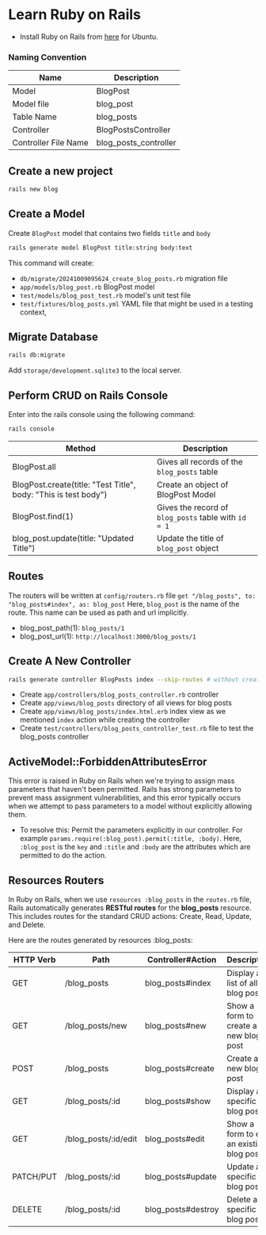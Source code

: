 # Learn Ruby on Rails 
- Install Ruby on Rails from [here](https://www.swhosting.com/en/comunidad/manual/how-to-install-ruby-on-rails-with-rbenv-on-ubuntu-2204) for Ubuntu.

### Naming Convention

| Name | Description |
|------|-------------|
| Model | BlogPost |
| Model file | blog_post |
| Table Name | blog_posts |
| Controller | BlogPostsController |
| Controller File Name | blog_posts_controller |

## Create a new project  

```bash
rails new blog
```

## Create a Model

Create `BlogPost` model that contains two fields `title` and `body`
```bash
rails generate model BlogPost title:string body:text
```
This command will create:
- `db/migrate/20241009095624_create_blog_posts.rb` migration file
- `app/models/blog_post.rb` BlogPost model
- `test/models/blog_post_test.rb` model's unit test file
- `test/fixtures/blog_posts.yml` YAML file that might be used in a testing context,

## Migrate Database

```bash
rails db:migrate
```
Add `storage/development.sqlite3` to the local server.

## Perform CRUD on Rails Console

Enter into the rails console using the following command:

```bash
rails console
```
| Method | Description |
|---------|-------------|
| BlogPost.all | Gives all records of the `blog_posts` table |
| BlogPost.create(title: "Test Title", body: "This is test body") | Create an object of BlogPost Model |
| BlogPost.find(1) | Gives the record of `blog_posts` table with `id = 1` |
| blog_post.update(title: "Updated Title") | Update the title of `blog_post` object |

## Routes
The routers will be written at `config/routers.rb` file
`get "/blog_posts", to: "blog_posts#index", as: blog_post` Here, `blog_post` is the name of the route. This name can be used as path and url implicitly. 
- blog_post_path(1): `blog_posts/1` 
- blog_post_url(1): `http://localhost:3000/blog_posts/1`

## Create A New Controller
```bash
rails generate controller BlogPosts index --skip-routes # without creating routes
```
- Create `app/controllers/blog_posts_controller.rb` controller
- Create `app/views/blog_posts` directory of all views for blog posts
- Create `app/views/blog_posts/index.html.erb` index view as we mentioned `index` action while creating the controller
- Create `test/controllers/blog_posts_controller_test.rb` file to test the blog_posts controller

## ActiveModel::ForbiddenAttributesError
This error is raised in Ruby on Rails when we're trying to assign mass parameters that haven't been permitted. Rails has strong parameters to prevent mass assignment vulnerabilities, and this error typically occurs when we attempt to pass parameters to a model without explicitly allowing them.

- To resolve this: Permit the parameters explicitly in our controller. For example `params.require(:blog_post).permit(:title, :body)`. Here, `:blog_post` is the `key` and `:title` and `:body` are the attributes which are permitted to do the action. 

## Resources Routers
In Ruby on Rails, when we use `resources :blog_posts` in the `routes.rb` file, Rails automatically generates **RESTful routes** for the **blog_posts** resource. This includes routes for the standard CRUD actions: Create, Read, Update, and Delete.

Here are the routes generated by resources :blog_posts:

| HTTP Verb | Path                   | Controller#Action   | Description                               | Named Route                 |
|-----------|------------------------|---------------------|-------------------------------------------|-----------------------------|
| GET       | /blog_posts            | blog_posts#index    | Display a list of all blog posts          | `blog_posts_path`           |
| GET       | /blog_posts/new        | blog_posts#new      | Show a form to create a new blog post     | `new_blog_post_path`        |
| POST      | /blog_posts            | blog_posts#create   | Create a new blog post                    | `blog_posts_path`           |
| GET       | /blog_posts/:id        | blog_posts#show     | Display a specific blog post              | `blog_post_path(:id)`       |
| GET       | /blog_posts/:id/edit   | blog_posts#edit     | Show a form to edit an existing blog post | `edit_blog_post_path(:id)`  |
| PATCH/PUT | /blog_posts/:id        | blog_posts#update   | Update a specific blog post               | `blog_post_path(:id)`       |
| DELETE    | /blog_posts/:id        | blog_posts#destroy  | Delete a specific blog post               | `blog_post_path(:id)`       |


